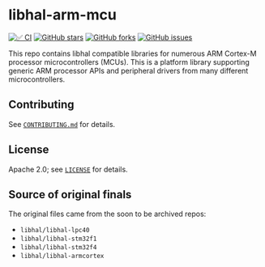 # libhal-arm-mcu

[![✅ CI](https://github.com/libhal/libhal-armcortex/actions/workflows/ci.yml/badge.svg)](https://github.com/libhal/libhal-armcortex/actions/workflows/ci.yml)
[![GitHub stars](https://img.shields.io/github/stars/libhal/libhal-armcortex.svg)](https://github.com/libhal/libhal-armcortex/stargazers)
[![GitHub forks](https://img.shields.io/github/forks/libhal/libhal-armcortex.svg)](https://github.com/libhal/libhal-armcortex/network)
[![GitHub issues](https://img.shields.io/github/issues/libhal/libhal-armcortex.svg)](https://github.com/libhal/libhal-armcortex/issues)

This repo contains libhal compatible libraries for numerous ARM Cortex-M
processor microcontrollers (MCUs). This is a platform library supporting
generic ARM processor APIs and peripheral drivers from many different
microcontrollers.

<!--
## 🏁 Startup & Initialization

Startup function to initialize the data section. This is REQUIRED for systems
that do not load themselves from storage into RAM. If the executable is executed
from flash then `hal::cortex_m::initialize_data_section()` is required.

```C++
#include <libhal-armcortex/startup.hpp>

hal::cortex_m::initialize_data_section();
```

The `arm-gnu-toolchain` package provides the `crt0.s` startup file which
initializes the BSS (uninitialized) section of memory. If this startup file
is not used, then a call to `hal::cortex_m::initialize_bss_section()` is
required.

```C++
#include <libhal-armcortex/startup.hpp>

hal::cortex_m::initialize_data_section();
hal::cortex_m::initialize_bss_section();
```

If the device has an FPU (floating point unit) then a call to
`hal::cortex_m::initialize_floating_point_unit()` is required before any
floating point unit registers or floating point instructions.

```C++
#include <libhal-armcortex/system_control.hpp>

hal::cortex_m::initialize_floating_point_unit();
```

## Creating platform profiles

> [!IMPORTANT]
> Section missing.

## How Linker Scripts Work

Linker scripts are used to control the memory layout of the final binary file.
They define the memory regions and sections of the binary, and specify where and
how the linker should place the code and data.

In libhal-armcortex, there is a standard linker script named `standard.ld`
located in the `linker_scripts/libhal-armcortex` directory. This script is
included by other linker scripts in the library to provide a common base
configuration. When `lihal-armcortex` is added as a dependancy of a library or
application the path to the linker scripts in `linker_scripts` directory are
added to the linker flags of the build, making them accessible within other
linker scripts via the `INCLUDE "libhal-armcortex/standard.ld` command.

Here is the content of `standard.ld`:

```ld
INCLUDE "libhal-armcortex/third_party/standard.ld"
```

This script includes another script `third_party/standard.ld` which contains the
actual linker commands. This script has 4 variables that must be defined for
the linker script to work as intended. These variables are

- **`__flash`**: Memory mapped flash memory start address
- **`__flash_size`**: Size of flash memory
- **`__ram`**: Start of RAM address
- **`__ram_size`**: RAM size
- **`__stack_size`** (optional): Size of stack memory. Why is this important?
  Stack memory is needed for functions to operate. It provides them with the
  memory hold local variables. This value provides a safety buffer for the
  system's stack memory. If an application uses up enough statically defined
  memory as to leave no room for the applications stack, exceeds this amount,
  then the linker script will issue an error about running out of memory.

Currently, libhal only provides `standard.ld` which supports a single memory
mapped flash and ram block.

Additional linker scripts for multi-ram, multi-flash, and execute from RAM only
systems are planned to be provided at a later date when systems with those
requirements appear in the ecosystem.

## Using Linker Scripts in a Platform Library

Linker scripts are used in platform libraries to define the memory layout
specific to the platform. For example, in the libhal-lpc40 library, there are
several linker scripts in the `linker_scripts/libhal-lpc40` directory. Each of
these scripts corresponds to a specific model of the lpc40 series of MCUs.

Here is an example of the `lpc4076.ld` linker script from libhal-lpc40:

```ld
__flash = 0x00000000;
__flash_size = 256K;
__ram = 0x10000000;
__ram_size = 64K;
__stack_size = 1K;

INCLUDE "standard.ld"
```

This script defines the memory layout for the lpc4076 MCU. It specifies the
start addresses and sizes of the flash and RAM memory regions, as well as the
stack size. It then includes the standard linker script from libhal-armcortex to
provide the common base configuration.

> [!NOTE]
> libhal-armcortex does not yet support a multiple flash and ram regions.

Every supported microcontroller in the platform library should have an
associated linker script with its name like so `platform_name.ld`. The platform
library should have a `package_info()` section like this in their
`conanfile.py`:

```python
def add_linker_scripts_to_link_flags(self):
    platform = str(self.options.platform)
    self.cpp_info.exelinkflags = [
        "-L" + os.path.join(self.package_folder, "linker_scripts"),
        "-T" + os.path.join("libhal-lpc40", platform + ".ld"),
    ]

def package_info(self):
    self.cpp_info.libs = ["libhal-lpc40"]
    self.cpp_info.set_property("cmake_target_name", "libhal::lpc40")

    if self.settings.os == "baremetal" and self._use_linker_script:
        self.add_linker_scripts_to_link_flags()
        self.buildenv_info.define("LIBHAL_PLATFORM",
                                  str(self.options.platform))
        self.buildenv_info.define("LIBHAL_PLATFORM_LIBRARY",
                                  "lpc40")
```

This will add the platform linker scripts to the linker script flags. The os
check for "baremetal" is important because we only want to add the linker
scripts to baremetal ARM devices, otherwise the OSes linker scripts should be used.

-->

## Contributing

See [`CONTRIBUTING.md`](CONTRIBUTING.md) for details.

## License

Apache 2.0; see [`LICENSE`](LICENSE) for details.

## Source of original finals

The original files came from the soon to be archived repos:

- `libhal/libhal-lpc40`
- `libhal/libhal-stm32f1`
- `libhal/libhal-stm32f4`
- `libhal/libhal-armcortex`
